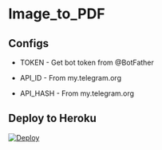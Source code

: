 # Image_to_PDF


## Configs

* TOKEN  - Get bot token from @BotFather

* API_ID     - From my.telegram.org 

* API_HASH    - From my.telegram.org


## Deploy to Heroku
[![Deploy](https://www.herokucdn.com/deploy/button.svg)](https://heroku.com/deploy?template=https://github.com/Hydrayt777/Image-to-pdf)



